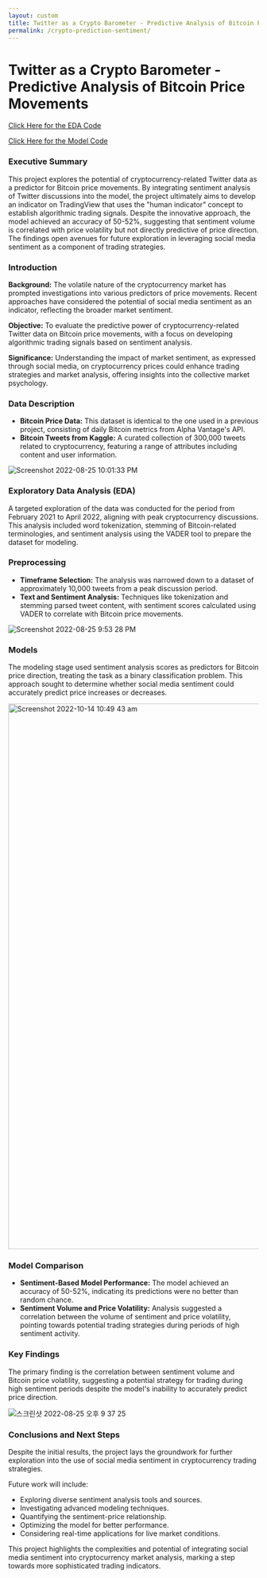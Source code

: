 ```yaml
---
layout: custom
title: Twitter as a Crypto Barometer - Predictive Analysis of Bitcoin Price Movements 
permalink: /crypto-prediction-sentiment/
---
```


# Twitter as a Crypto Barometer - Predictive Analysis of Bitcoin Price Movements

[Click Here for the EDA Code](https://github.com/hyunstar11/Portfolio/blob/main/ML%26DL/DL/%EC%95%94%ED%98%B8%ED%99%94%ED%8F%90%20%ED%8A%B8%EC%9C%84%ED%84%B0%20%EA%B0%90%EC%84%B1%20%EB%B6%84%EC%84%9D%20%EB%AA%A8%EB%8D%B8/CP1_EDA.ipynb)

[Click Here for the Model Code](https://github.com/hyunstar11/Portfolio/blob/main/ML%26DL/DL/%EC%95%94%ED%98%B8%ED%99%94%ED%8F%90%20%ED%8A%B8%EC%9C%84%ED%84%B0%20%EA%B0%90%EC%84%B1%20%EB%B6%84%EC%84%9D%20%EB%AA%A8%EB%8D%B8/CP1_MODELING.ipynb)

### Executive Summary
This project explores the potential of cryptocurrency-related Twitter data as a predictor for Bitcoin price movements. By integrating sentiment analysis of Twitter discussions into the model, the project ultimately aims to develop an indicator on TradingView that uses the "human indicator" concept to establish algorithmic trading signals. Despite the innovative approach, the model achieved an accuracy of 50-52%, suggesting that sentiment volume is correlated with price volatility but not directly predictive of price direction. The findings open avenues for future exploration in leveraging social media sentiment as a component of trading strategies.

### Introduction
**Background:** The volatile nature of the cryptocurrency market has prompted investigations into various predictors of price movements. Recent approaches have considered the potential of social media sentiment as an indicator, reflecting the broader market sentiment.

**Objective:** To evaluate the predictive power of cryptocurrency-related Twitter data on Bitcoin price movements, with a focus on developing algorithmic trading signals based on sentiment analysis.

**Significance:** Understanding the impact of market sentiment, as expressed through social media, on cryptocurrency prices could enhance trading strategies and market analysis, offering insights into the collective market psychology.

### Data Description
- **Bitcoin Price Data:** This dataset is identical to the one used in a previous project, consisting of daily Bitcoin metrics from Alpha Vantage's API.
- **Bitcoin Tweets from Kaggle:** A curated collection of 300,000 tweets related to cryptocurrency, featuring a range of attributes including content and user information.

![Screenshot 2022-08-25 10:01:33 PM](https://user-images.githubusercontent.com/90128775/186672838-1fcdb885-b793-4d3c-8155-0bce7e38ef71.png)

### Exploratory Data Analysis (EDA)
A targeted exploration of the data was conducted for the period from February 2021 to April 2022, aligning with peak cryptocurrency discussions. This analysis included word tokenization, stemming of Bitcoin-related terminologies, and sentiment analysis using the VADER tool to prepare the dataset for modeling.

### Preprocessing
- **Timeframe Selection:** The analysis was narrowed down to a dataset of approximately 10,000 tweets from a peak discussion period.
- **Text and Sentiment Analysis:** Techniques like tokenization and stemming parsed tweet content, with sentiment scores calculated using VADER to correlate with Bitcoin price movements.

![Screenshot 2022-08-25 9:53 28 PM](https://user-images.githubusercontent.com/90128775/186670076-76a8163b-67c2-45d0-97b4-1c24a779ac1f.png)

### Models
The modeling stage used sentiment analysis scores as predictors for Bitcoin price direction, treating the task as a binary classification problem. This approach sought to determine whether social media sentiment could accurately predict price increases or decreases.

<img width="1097" alt="Screenshot 2022-10-14 10:49 43 am" src="https://user-images.githubusercontent.com/90128775/195744411-6ca219c3-e6eb-4c2c-8eb1-93e4c67f748d.png">

### Model Comparison
- **Sentiment-Based Model Performance:** The model achieved an accuracy of 50-52%, indicating its predictions were no better than random chance.
- **Sentiment Volume and Price Volatility:** Analysis suggested a correlation between the volume of sentiment and price volatility, pointing towards potential trading strategies during periods of high sentiment activity.

### Key Findings
The primary finding is the correlation between sentiment volume and Bitcoin price volatility, suggesting a potential strategy for trading during high sentiment periods despite the model's inability to accurately predict price direction.

![스크린샷 2022-08-25 오후 9 37 25](https://user-images.githubusercontent.com/90128775/186669746-5486a81b-00ff-419b-8012-b93da63f81c5.png)

### Conclusions and Next Steps
Despite the initial results, the project lays the groundwork for further exploration into the use of social media sentiment in cryptocurrency trading strategies. 

Future work will include:

- Exploring diverse sentiment analysis tools and sources.
- Investigating advanced modeling techniques.
- Quantifying the sentiment-price relationship.
- Optimizing the model for better performance.
- Considering real-time applications for live market conditions.

This project highlights the complexities and potential of integrating social media sentiment into cryptocurrency market analysis, marking a step towards more sophisticated trading indicators.
